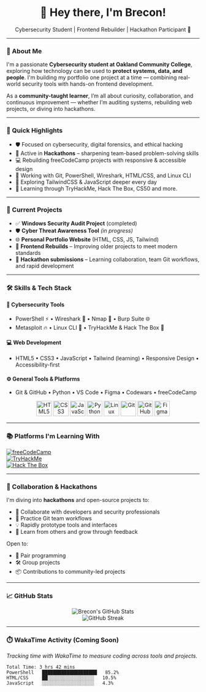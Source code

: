 <h1 align="center">👋 Hey there, I'm Brecon!</h1>

<p align="center">
  Cybersecurity Student | Frontend Rebuilder | Hackathon Participant 🚀
</p>

---

### 🧠 About Me

I'm a passionate **Cybersecurity student at Oakland Community College**, exploring how technology can be used to **protect systems, data, and people**. I'm building my portfolio one project at a time — combining real-world security tools with hands-on frontend development.

As a **community-taught learner**, I’m all about curiosity, collaboration, and continuous improvement — whether I’m auditing systems, rebuilding web projects, or diving into hackathons.

---

### 🌟 Quick Highlights

- 🛡️ Focused on cybersecurity, digital forensics, and ethical hacking  
- 🧪 Active in **Hackathons** – sharpening team-based problem-solving skills  
- 💻 Rebuilding freeCodeCamp projects with responsive & accessible design  
- 🧰 Working with Git, PowerShell, Wireshark, HTML/CSS, and Linux CLI  
- 🌱 Exploring TailwindCSS & JavaScript deeper every day  
- 🎯 Learning through TryHackMe, Hack The Box, CS50 and more.

---

### 🚀 Current Projects

- ✅ **Windows Security Audit Project** (completed)
- 🛡️ **Cyber Threat Awareness Tool** *(in progress)*
- 🌐 **Personal Portfolio Website** (HTML, CSS, JS, Tailwind)
- 🔧 **Frontend Rebuilds** – Improving older projects to meet modern standards
- 🧠 **Hackathon submissions** – Learning collaboration, team Git workflows, and rapid development

---

### 🛠️ Skills & Tech Stack

#### 🔐 Cybersecurity Tools
- PowerShell ⚡ • Wireshark 📡 • Nmap 🔎 • Burp Suite 🌐  
- Metasploit 🔥 • Linux CLI 🐧 • TryHackMe & Hack The Box 🎯

#### 💻 Web Development
- HTML5 • CSS3 • JavaScript • Tailwind (learning) • Responsive Design • Accessibility-first

#### ⚙️ General Tools & Platforms
- Git & GitHub • Python • VS Code • Figma • Codewars • freeCodeCamp

<p align="center">
  <img src="https://cdn.jsdelivr.net/gh/devicons/devicon/icons/html5/html5-original.svg" height="40" alt="HTML5" />
  <img src="https://cdn.jsdelivr.net/gh/devicons/devicon/icons/css3/css3-original.svg" height="40" alt="CSS3" />
  <img src="https://cdn.jsdelivr.net/gh/devicons/devicon/icons/javascript/javascript-original.svg" height="40" alt="JavaScript" />
  <img src="https://cdn.jsdelivr.net/gh/devicons/devicon/icons/python/python-original.svg" height="40" alt="Python" />
  <img src="https://cdn.jsdelivr.net/gh/devicons/devicon/icons/linux/linux-original.svg" height="40" alt="Linux" />
  <img src="https://cdn.jsdelivr.net/gh/devicons/devicon/icons/git/git-original.svg" height="40" alt="Git" />
  <img src="https://cdn.jsdelivr.net/gh/devicons/devicon/icons/github/github-original.svg" height="40" alt="GitHub" />
  <img src="https://cdn.jsdelivr.net/gh/devicons/devicon/icons/figma/figma-original.svg" height="40" alt="Figma" />
</p>

---

### 📚 Platforms I'm Learning With

[![freeCodeCamp](https://img.shields.io/badge/freeCodeCamp-27273D?style=for-the-badge&logo=freecodecamp&logoColor=white)](https://freecodecamp.org)  
[![TryHackMe](https://img.shields.io/badge/TryHackMe-212C42?style=for-the-badge&logo=tryhackme&logoColor=white)](https://tryhackme.com)  
[![Hack The Box](https://img.shields.io/badge/Hack%20The%20Box-111927?style=for-the-badge&logo=hackthebox&logoColor=green)](https://www.hackthebox.com)

---

### 👥 Collaboration & Hackathons

I'm diving into **hackathons** and open-source projects to:
- 🧠 Collaborate with developers and security professionals  
- 🔧 Practice Git team workflows  
- 💡 Rapidly prototype tools and interfaces  
- 🤝 Learn from others and grow through feedback

Open to:
- 👯 Pair programming  
- 🛠️ Group projects  
- 📦 Contributions to community-led projects  

---

### 📈 GitHub Stats

<p align="center">
  <img src="https://github-readme-stats.vercel.app/api?username=breconm&show_icons=true&theme=tokyonight" alt="Brecon's GitHub Stats" />
  <br />
  <img src="https://github-readme-streak-stats.herokuapp.com/?user=breconm&theme=tokyonight" alt="GitHub Streak" />
</p>

---

### ⏱️ WakaTime Activity (Coming Soon)

*Tracking time with WakaTime to measure coding across tools and projects.*

```text
Total Time: 3 hrs 42 mins  
PowerShell   ████████████████████   85.2%  
HTML/CSS     ██░░░░░░░░░░░░░░░░░   10.5%  
JavaScript   ░░░░░░░░░░░░░░░░░░░   4.3%
